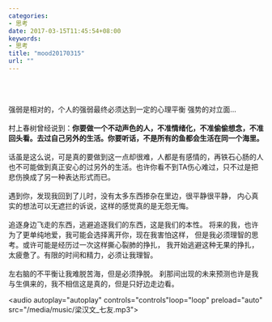 ```yaml
---
categories:
- 思考
date: 2017-03-15T11:45:54+08:00
keywords:
- 思考
title: "mood20170315"
url: ""
---
```


<br/>
<br/>

强弱是相对的，个人的强弱最终必须达到一定的心理平衡
强势的对立面...
<br/> 
<br/> 
村上春树曾经说到：**你要做一个不动声色的人，不准情绪化，不准偷偷想念，不准回头看。去过自己另外的生活。你要听话，不是所有的鱼都会生活在同一个海里。**
<br/> 
<br/> 
话虽是这么说，可是真的要做到这一点却很难，人都是有感情的，再铁石心肠的人也不可能做到真正安心的过另外的生活。也许你看不到TA伤心难过，只不过是把悲伤换成了另一种表达形式而已。
<br/> 
<br/> 
遇到你，发现我回到了儿时，没有太多东西掺杂在里边，很平静很平静，
内心真实的想法可以无遮拦的诉说，这样的感觉真的是无怨无悔。
<br/> 
<br/> 
追逐身边飞走的东西，逃避追逐我们的东西，这是我们的本性。
将来的我，也许为了更单纯地爱，我可能会选择离开你，现在我害怕这样，
但是我必须理智的思考。或许可能是经历过一次这样撕心裂肺的挣扎，
我开始逃避这种无果的挣扎，太疲惫了。有限的时间和精力，必须让我理智。
<br/> 
<br/> 
左右脑的不平衡让我难脱苦海，但是必须挣脱。
刹那间出现的未来预测也许是我与生俱来的，我不相信这是真的，但是只好边走边看。


<!-- 《七友》-林夕 以兄妹的身份去苦恋无果，甘做备胎 -->
<audio autoplay="autoplay" controls="controls"loop="loop" preload="auto"
            src="/media/music/梁汉文_七友.mp3">
</audio>

<br/>
<br/>
<br/>
